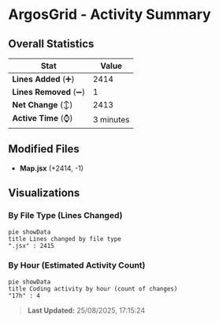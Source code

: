 #  ArgosGrid - Activity Summary 

## Overall Statistics

| Stat                   | Value                                                             |
| ---------------------- | ----------------------------------------------------------------- |
| **Lines Added** (➕)   | 2414                                          |
| **Lines Removed** (➖) | 1                                        |
| **Net Change** (↕)    | 2413                |
| **Active Time** (⌚)   | 3 minutes |


## Modified Files
- **Map.jsx** (+2414, -1)

## Visualizations

### By File Type (Lines Changed)

```mermaid
pie showData
title Lines changed by file type
".jsx" : 2415
```

### By Hour (Estimated Activity Count)

```mermaid
pie showData
title Coding activity by hour (count of changes)
"17h" : 4
```


> **Last Updated:** 25/08/2025, 17:15:24
